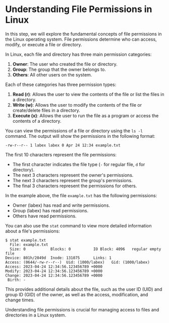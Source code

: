 # Understanding File Permissions in Linux

In this step, we will explore the fundamental concepts of file permissions in the Linux operating system. File permissions determine who can access, modify, or execute a file or directory.

In Linux, each file and directory has three main permission categories:

1. **Owner**: The user who created the file or directory.
2. **Group**: The group that the owner belongs to.
3. **Others**: All other users on the system.

Each of these categories has three permission types:

1. **Read (r)**: Allows the user to view the contents of the file or list the files in a directory.
2. **Write (w)**: Allows the user to modify the contents of the file or create/delete files in a directory.
3. **Execute (x)**: Allows the user to run the file as a program or access the contents of a directory.

You can view the permissions of a file or directory using the `ls -l` command. The output will show the permissions in the following format:

```
-rw-r--r-- 1 labex labex 0 Apr 24 12:34 example.txt
```

The first 10 characters represent the file permissions:

- The first character indicates the file type (`-` for regular file, `d` for directory).
- The next 3 characters represent the owner's permissions.
- The next 3 characters represent the group's permissions.
- The final 3 characters represent the permissions for others.

In the example above, the file `example.txt` has the following permissions:

- Owner (labex) has read and write permissions.
- Group (labex) has read permissions.
- Others have read permissions.

You can also use the `stat` command to view more detailed information about a file's permissions:

```
$ stat example.txt
  File: example.txt
  Size: 0         	Blocks: 0          IO Block: 4096   regular empty file
Device: 801h/2049d	Inode: 131075      Links: 1
Access: (0644/-rw-r--r--)  Uid: (1000/labex)   Gid: (1000/labex)
Access: 2023-04-24 12:34:56.123456789 +0000
Modify: 2023-04-24 12:34:56.123456789 +0000
Change: 2023-04-24 12:34:56.123456789 +0000
 Birth: -
```

This provides additional details about the file, such as the user ID (UID) and group ID (GID) of the owner, as well as the access, modification, and change times.

Understanding file permissions is crucial for managing access to files and directories in a Linux system.
